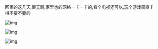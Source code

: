 回家的这几天,很无聊,家里也的网络一卡一卡的,看个电视还可以,玩个游戏简直卡得不要不要的

![img](https://hexosrc.oss-cn-shenzhen.aliyuncs.com/blog/2019/12/img_20170825_203128_1.jpg)

![img](https://hexosrc.oss-cn-shenzhen.aliyuncs.com/blog/2019/12/img_20170825_203714.jpg)

![img](https://hexosrc.oss-cn-shenzhen.aliyuncs.com/blog/2019/12/img_20170826_184110.jpg)

 
